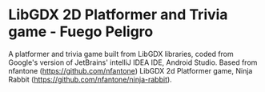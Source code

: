 LibGDX 2D Platformer and Trivia game - Fuego Peligro
==========

A platformer and trivia game built from LibGDX libraries, coded from Google's version of JetBrains' intelliJ IDEA IDE, Android Studio. Based from nfantone (https://github.com/nfantone) LibGDX 2d Platformer game, Ninja Rabbit (https://github.com/nfantone/ninja-rabbit).
